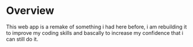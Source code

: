 # Overview

This web app is a remake of something i had here before, i am rebuilding it to improve my coding skills and bascally to increase my confidence that i can still do it.

